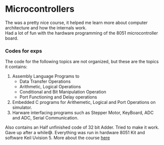 # Microcontrollers
The was a pretty nice course, it helped me learn more about computer architecture and how the internals work. <br>
Had a lot of fun with the hardware programming of the 8051 microcontroller board. <br>
### Codes for exps
The code for the following topics are not organized, but these are the topics it contains: <br>
<ol>
<li> Assembly Language Programs to <br>
  <ul>
   <li>Data Transfer Operations 
  <li> Arithmetic, Logical Operations 
  <li> Conditional and Bit Manipulation Operation
  <li> Port Functioning and Delay operations
  </ul>
<li> Embedded C programs for Arithemetic, Logical and Port Operations on simulator. 
<li> Harware interfacing programs such as Stepper Motor, KeyBoard, ADC and ADC, Serial Communication.
</ol>

Also contains an Half unfinished code of 32 bit Adder. Tried to make it work. Gave up after a while😅.
Everything was run in hardware 8051 Kit and software Keil Uvision 5. More about the course [here](https://bmsce.ac.in/Syllabus/EE/UG/UG%20Syllabus%202019-23(for%202019%20&%202020%20Admitted%20Students).pdf)
